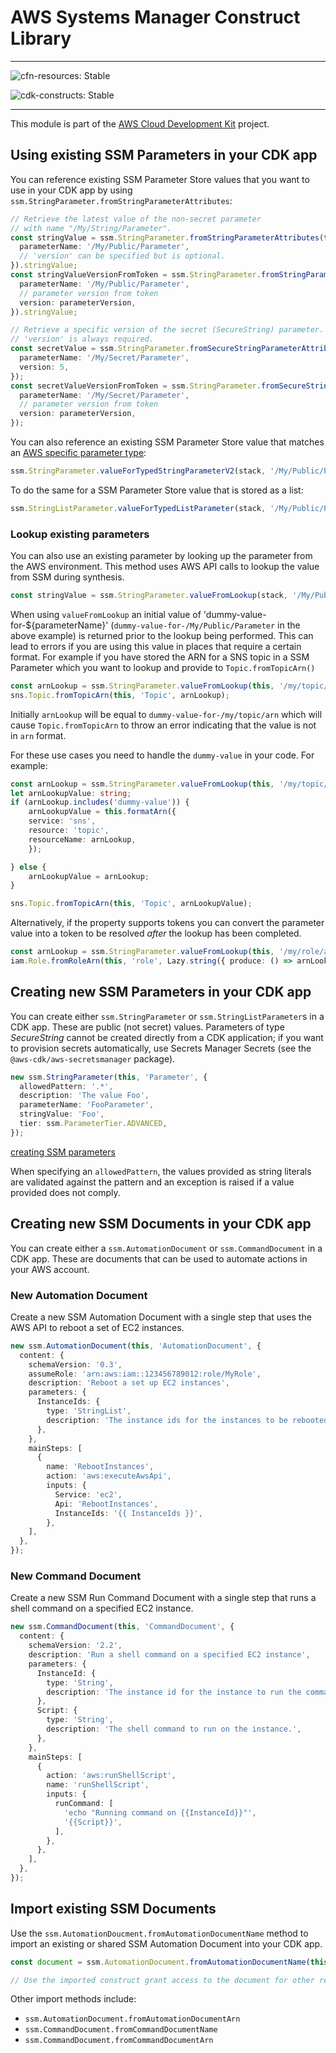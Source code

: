 # AWS Systems Manager Construct Library
<!--BEGIN STABILITY BANNER-->

---

![cfn-resources: Stable](https://img.shields.io/badge/cfn--resources-stable-success.svg?style=for-the-badge)

![cdk-constructs: Stable](https://img.shields.io/badge/cdk--constructs-stable-success.svg?style=for-the-badge)

---

<!--END STABILITY BANNER-->

This module is part of the [AWS Cloud Development Kit](https://github.com/aws/aws-cdk) project.

## Using existing SSM Parameters in your CDK app

You can reference existing SSM Parameter Store values that you want to use in
your CDK app by using `ssm.StringParameter.fromStringParameterAttributes`:

```ts
// Retrieve the latest value of the non-secret parameter
// with name "/My/String/Parameter".
const stringValue = ssm.StringParameter.fromStringParameterAttributes(this, 'MyValue', {
  parameterName: '/My/Public/Parameter',
  // 'version' can be specified but is optional.
}).stringValue;
const stringValueVersionFromToken = ssm.StringParameter.fromStringParameterAttributes(this, 'MyValueVersionFromToken', {
  parameterName: '/My/Public/Parameter',
  // parameter version from token
  version: parameterVersion,
}).stringValue;

// Retrieve a specific version of the secret (SecureString) parameter.
// 'version' is always required.
const secretValue = ssm.StringParameter.fromSecureStringParameterAttributes(this, 'MySecureValue', {
  parameterName: '/My/Secret/Parameter',
  version: 5,
});
const secretValueVersionFromToken = ssm.StringParameter.fromSecureStringParameterAttributes(this, 'MySecureValueVersionFromToken', {
  parameterName: '/My/Secret/Parameter',
  // parameter version from token
  version: parameterVersion,
});
```

You can also reference an existing SSM Parameter Store value that matches an
[AWS specific parameter type](https://docs.aws.amazon.com/AWSCloudFormation/latest/UserGuide/parameters-section-structure.html#aws-specific-parameter-types):

```ts
ssm.StringParameter.valueForTypedStringParameterV2(stack, '/My/Public/Parameter', ssm.ParameterValueType.AWS_EC2_IMAGE_ID);
```

To do the same for a SSM Parameter Store value that is stored as a list:

```ts
ssm.StringListParameter.valueForTypedListParameter(stack, '/My/Public/Parameter', ssm.ParameterValueType.AWS_EC2_IMAGE_ID);
```

### Lookup existing parameters

You can also use an existing parameter by looking up the parameter from the AWS environment.
This method uses AWS API calls to lookup the value from SSM during synthesis.

```ts
const stringValue = ssm.StringParameter.valueFromLookup(stack, '/My/Public/Parameter');
```

When using `valueFromLookup` an initial value of 'dummy-value-for-${parameterName}'
(`dummy-value-for-/My/Public/Parameter` in the above example)
is returned prior to the lookup being performed. This can lead to errors if you are using this
value in places that require a certain format. For example if you have stored the ARN for a SNS
topic in a SSM Parameter which you want to lookup and provide to `Topic.fromTopicArn()`

```ts
const arnLookup = ssm.StringParameter.valueFromLookup(this, '/my/topic/arn');
sns.Topic.fromTopicArn(this, 'Topic', arnLookup);
```

Initially `arnLookup` will be equal to `dummy-value-for-/my/topic/arn` which will cause
`Topic.fromTopicArn` to throw an error indicating that the value is not in `arn` format.

For these use cases you need to handle the `dummy-value` in your code. For example:

```ts
const arnLookup = ssm.StringParameter.valueFromLookup(this, '/my/topic/arn');
let arnLookupValue: string;
if (arnLookup.includes('dummy-value')) {
	arnLookupValue = this.formatArn({
	service: 'sns',
	resource: 'topic',
	resourceName: arnLookup,
	});

} else {
	arnLookupValue = arnLookup;
}

sns.Topic.fromTopicArn(this, 'Topic', arnLookupValue);
```

Alternatively, if the property supports tokens you can convert the parameter value into a token
to be resolved _after_ the lookup has been completed.

```ts
const arnLookup = ssm.StringParameter.valueFromLookup(this, '/my/role/arn');
iam.Role.fromRoleArn(this, 'role', Lazy.string({ produce: () => arnLookup }));
```

## Creating new SSM Parameters in your CDK app

You can create either `ssm.StringParameter` or `ssm.StringListParameter`s in
a CDK app. These are public (not secret) values. Parameters of type
*SecureString* cannot be created directly from a CDK application; if you want
to provision secrets automatically, use Secrets Manager Secrets (see the
`@aws-cdk/aws-secretsmanager` package).

```ts
new ssm.StringParameter(this, 'Parameter', {
  allowedPattern: '.*',
  description: 'The value Foo',
  parameterName: 'FooParameter',
  stringValue: 'Foo',
  tier: ssm.ParameterTier.ADVANCED,
});
```

[creating SSM parameters](test/integ.parameter.lit.ts)

When specifying an `allowedPattern`, the values provided as string literals
are validated against the pattern and an exception is raised if a value
provided does not comply.

## Creating new SSM Documents in your CDK app

You can create either a `ssm.AutomationDocument` or `ssm.CommandDocument` in
a CDK app. These are documents that can be used to automate actions in your
AWS account.

### New Automation Document

Create a new SSM Automation Document with a single step that uses the AWS API
to reboot a set of EC2 instances.

```ts
new ssm.AutomationDocument(this, 'AutomationDocument', {
  content: {
    schemaVersion: '0.3',
    assumeRole: 'arn:aws:iam::123456789012:role/MyRole',
    description: 'Reboot a set up EC2 instances',
    parameters: {
      InstanceIds: {
        type: 'StringList',
        description: 'The instance ids for the instances to be rebooted.',
      },
    },
    mainSteps: [
      {
        name: 'RebootInstances',
        action: 'aws:executeAwsApi',
        inputs: {
          Service: 'ec2',
          Api: 'RebootInstances',
          InstanceIds: '{{ InstanceIds }}',
        },
    ],
  },
});
```

### New Command Document

Create a new SSM Run Command Document with a single step that runs a shell
command on a specified EC2 instance.

```ts
new ssm.CommandDocument(this, 'CommandDocument', {
  content: {
    schemaVersion: '2.2',
    description: 'Run a shell command on a specified EC2 instance',
    parameters: {
      InstanceId: {
        type: 'String',
        description: 'The instance id for the instance to run the command on.',
      },
      Script: {
        type: 'String',
        description: 'The shell command to run on the instance.',
      },
    },
    mainSteps: [
      {
        action: 'aws:runShellScript',
        name: 'runShellScript',
        inputs: {
          runCommand: [
            'echo "Running command on {{InstanceId}}"',
            '{{Script}}',
          ],
        },
      },
    ],
  },
});
```

## Import existing SSM Documents

Use the `ssm.AutomationDoucment.fromAutomationDocumentName` method to import an existing or shared SSM
Automation Document into your CDK app.

```ts
const document = ssm.AutomationDocument.fromAutomationDocumentName(this, 'StartRdsManagedDocument', 'AWS-StartRdsInstance');

// Use the imported construct grant access to the document for other resources
```

Other import methods include:

* `ssm.AutomationDocument.fromAutomationDocumentArn`
* `ssm.CommandDocument.fromCommandDocumentName`
* `ssm.CommandDocument.fromCommandDocumentArn`
